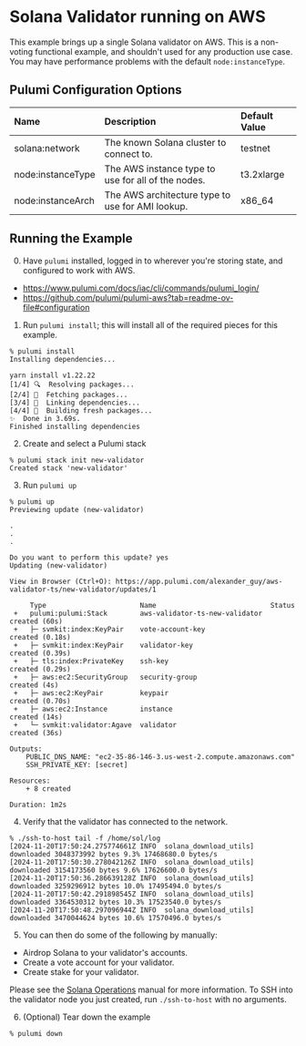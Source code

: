 # Solana Validator running on AWS

This example brings up a single Solana validator on AWS.  This is a
non-voting functional example, and shouldn't used for any production
use case.  You may have performance problems with the default
`node:instanceType`.

## Pulumi Configuration Options

| Name              | Description                                                       | Default Value |
| :---------------- | :---------------------------------------------------------------- | :------------ |
| solana:network    | The known Solana cluster to connect to.                           | testnet       |
| node:instanceType | The AWS instance type to use for all of the nodes.                | t3.2xlarge    |
| node:instanceArch | The AWS architecture type to use for AMI lookup.                  | x86_64        |

## Running the Example

0. Have `pulumi` installed, logged in to wherever you're storing state, and configured to work with AWS.

- https://www.pulumi.com/docs/iac/cli/commands/pulumi_login/
- https://github.com/pulumi/pulumi-aws?tab=readme-ov-file#configuration

1. Run `pulumi install`; this will install all of the required pieces for this example.

```
% pulumi install
Installing dependencies...

yarn install v1.22.22
[1/4] 🔍  Resolving packages...
[2/4] 🚚  Fetching packages...
[3/4] 🔗  Linking dependencies...
[4/4] 🔨  Building fresh packages...
✨  Done in 3.69s.
Finished installing dependencies
```

2. Create and select a Pulumi stack

```
% pulumi stack init new-validator
Created stack 'new-validator'
```

3. Run `pulumi up`

```
% pulumi up
Previewing update (new-validator)

.
.
.

Do you want to perform this update? yes
Updating (new-validator)

View in Browser (Ctrl+O): https://app.pulumi.com/alexander_guy/aws-validator-ts/new-validator/updates/1

     Type                       Name                            Status              
 +   pulumi:pulumi:Stack        aws-validator-ts-new-validator  created (60s)       
 +   ├─ svmkit:index:KeyPair    vote-account-key                created (0.18s)     
 +   ├─ svmkit:index:KeyPair    validator-key                   created (0.39s)     
 +   ├─ tls:index:PrivateKey    ssh-key                         created (0.29s)     
 +   ├─ aws:ec2:SecurityGroup   security-group                  created (4s)        
 +   ├─ aws:ec2:KeyPair         keypair                         created (0.70s)     
 +   ├─ aws:ec2:Instance        instance                        created (14s)       
 +   └─ svmkit:validator:Agave  validator                       created (36s)       

Outputs:
    PUBLIC_DNS_NAME: "ec2-35-86-146-3.us-west-2.compute.amazonaws.com"
    SSH_PRIVATE_KEY: [secret]

Resources:
    + 8 created

Duration: 1m2s
```

4. Verify that the validator has connected to the network.

```
% ./ssh-to-host tail -f /home/sol/log
[2024-11-20T17:50:24.275774661Z INFO  solana_download_utils] downloaded 3048373992 bytes 9.3% 17468680.0 bytes/s
[2024-11-20T17:50:30.278042126Z INFO  solana_download_utils] downloaded 3154173560 bytes 9.6% 17626600.0 bytes/s
[2024-11-20T17:50:36.286639128Z INFO  solana_download_utils] downloaded 3259296912 bytes 10.0% 17495494.0 bytes/s
[2024-11-20T17:50:42.291898545Z INFO  solana_download_utils] downloaded 3364530312 bytes 10.3% 17523540.0 bytes/s
[2024-11-20T17:50:48.297096944Z INFO  solana_download_utils] downloaded 3470044624 bytes 10.6% 17570496.0 bytes/s
```

5. You can then do some of the following by manually:

- Airdrop Solana to your validator's accounts.
- Create a vote account for your validator.
- Create stake for your validator.

Please see the [Solana Operations](https://docs.solanalabs.com/operations/) manual for more information.
To SSH into the validator node you just created, run `./ssh-to-host` with no arguments.

6. (Optional) Tear down the example

```
% pulumi down
```
